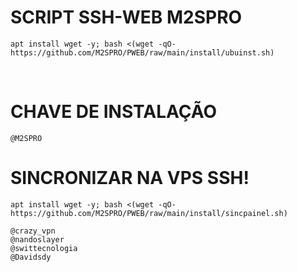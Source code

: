 # SCRIPT SSH-WEB M2SPRO

```
apt install wget -y; bash <(wget -qO- https://github.com/M2SPRO/PWEB/raw/main/install/ubuinst.sh)
```
</br>

# CHAVE DE INSTALAÇÃO
```
@M2SPRO
```

# SINCRONIZAR NA VPS SSH!
```
apt install wget -y; bash <(wget -qO- https://github.com/M2SPRO/PWEB/raw/main/install/sincpainel.sh)
```

```
@crazy_vpn
@nandoslayer
@swittecnologia
@Davidsdy
```
